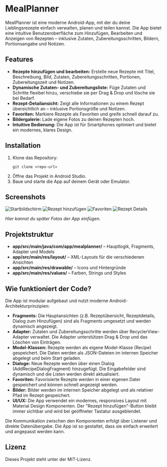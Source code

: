 # MealPlanner

MealPlanner ist eine moderne Android-App, mit der du deine Lieblingsrezepte einfach verwalten, planen und teilen kannst. Die App bietet eine intuitive Benutzeroberfläche zum Hinzufügen, Bearbeiten und Anzeigen von Rezepten – inklusive Zutaten, Zubereitungsschritten, Bildern, Portionsangabe und Notizen.

## Features

- **Rezepte hinzufügen und bearbeiten:** Erstelle neue Rezepte mit Titel, Beschreibung, Bild, Zutaten, Zubereitungsschritten, Portionen, Zubereitungszeit und Notizen.
- **Dynamische Zutaten- und Zubereitungsliste:** Füge Zutaten und Schritte flexibel hinzu, verschiebe sie per Drag & Drop und lösche sie bei Bedarf.
- **Rezept-Detailansicht:** Zeigt alle Informationen zu einem Rezept übersichtlich an – inklusive Portionsgröße und Notizen.
- **Favoriten:** Markiere Rezepte als Favoriten und greife schnell darauf zu.
- **Bildergalerie:** Lade eigene Fotos zu deinen Rezepten hoch.
- **Intuitive Bedienung:** Die App ist für Smartphones optimiert und bietet ein modernes, klares Design.

## Installation

1. Klone das Repository:
   ```
   git clone <repo-url>
   ```
2. Öffne das Projekt in Android Studio.
3. Baue und starte die App auf deinem Gerät oder Emulator.

## Screenshots
![Startbildschirm](screenshots/screenshot1.png)
![Rezept hinzufügen](screenshots/screenshot2.png)
![Favoriten](screenshots/screenshot3.png)
![Rezept Details](screenshots/screenshot4.png)

*Hier kannst du später Fotos der App einfügen.*

## Projektstruktur

- **app/src/main/java/com/app/mealplanner/**  – Hauptlogik, Fragments, Adapter und Models
- **app/src/main/res/layout/**  – XML-Layouts für die verschiedenen Ansichten
- **app/src/main/res/drawable/**  – Icons und Hintergründe
- **app/src/main/res/values/**  – Farben, Strings und Styles

## Wie funktioniert der Code?

Die App ist modular aufgebaut und nutzt moderne Android-Architekturprinzipien:

- **Fragments:** Die Hauptansichten (z.B. Rezeptübersicht, Rezeptdetails, Dialog zum Hinzufügen) sind als Fragments umgesetzt und werden dynamisch angezeigt.
- **Adapter:** Zutaten und Zubereitungsschritte werden über RecyclerView-Adapter verwaltet. Die Adapter unterstützen Drag & Drop und das Löschen von Einträgen.
- **Model-Klassen:** Rezepte werden als eigene Model-Klasse (Recipe) gespeichert. Die Daten werden als JSON-Dateien im internen Speicher abgelegt und beim Start geladen.
- **Dialoge:** Neue Rezepte werden über einen Dialog (AddRecipeDialogFragment) hinzugefügt. Die Eingabefelder sind dynamisch und die Listen werden direkt aktualisiert.
- **Favoriten:** Favorisierte Rezepte werden in einer eigenen Datei gespeichert und können schnell angezeigt werden.
- **Bilder:** Bilder werden im internen Speicher abgelegt und als relativer Pfad im Rezept gespeichert.
- **UI/UX:** Die App verwendet ein modernes, responsives Layout mit Material Design Komponenten. Der "Rezept hinzufügen"-Button bleibt immer sichtbar und wird bei geöffneter Tastatur ausgeblendet.

Die Kommunikation zwischen den Komponenten erfolgt über Listener und direkte Datenübergabe. Die App ist so gestaltet, dass sie einfach erweitert und angepasst werden kann.

## Lizenz

Dieses Projekt steht unter der MIT-Lizenz.
